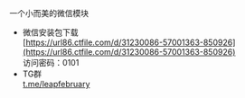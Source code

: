

一个小而美的微信模块

+ 微信安装包下载  
[https://url86.ctfile.com/d/31230086-57001363-850926](https://url86.ctfile.com/d/31230086-57001363-850926)  
访问密码：0101  
+ TG群  
[t.me/leapfebruary](https://t.me/leapfebruary)  

